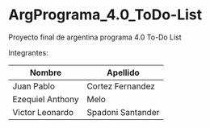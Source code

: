 # ArgPrograma_4.0_ToDo-List
Proyecto final de argentina programa 4.0 To-Do List

Integrantes:

| Nombre  | Apellido |
| ------------- | ------------- |
| Juan Pablo        | Cortez Fernandez  |
| Ezequiel Anthony  | Melo              |
| Victor Leonardo   | Spadoni Santander |
